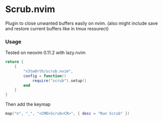 # Scrub.nvim

Plugin to close unwanted buffers easily on nvim. (also might include save and restore current buffers like in tmux ressurect)


### Usage 
Tested on neovim 0.11.2 with lazy.nvim

```lua
return {
    {
        "n3tw0rth/scrub.nvim",
        config = function()
            require("scrub").setup()
        end
    }
}
```
Then add the keymap
```lua
map("n", "_", "<CMD>Scrub<CR>", { desc = "Run Scrub" })
```

